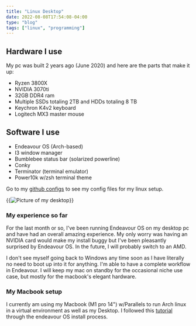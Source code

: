 ```yaml
---
title: "Linux Desktop"
date: 2022-08-08T17:54:08-04:00
type: "blog"
tags: ["linux", "programming"]
---
```


## Hardware I use

My pc was built 2 years ago (June 2020) and here are the parts that make it up:

- Ryzen 3800X
- NVIDIA 3070ti
- 32GB DDR4 ram
- Multiple SSDs totaling 2TB and HDDs totaling 8 TB
- Keychron K4v2 keyboard
- Logitech MX3 master mouse

## Software I use

- Endeavour OS (Arch-based)
- I3 window manager
- Bumblebee status bar (solarized powerline)
- Conky
- Terminator (terminal emulator)
- Power10k w/zsh terminal theme

Go to my [github configs](https://github.com/edwardcaf/configs) to see my config files for my linux setup.

{{<img src="/img/desktop.jpg" caption="My Desktop" alt="Picture of my desktop">}}

### My experience so far

For the last month or so, I've been running Endeavour OS on my desktop pc and have had an overall amazing experience. My only worry was having an NVIDIA card would make my install buggy but I've been pleasantly surprised by Endeavour OS. In the future, I will probably switch to an AMD.

I don't see myself going back to Windows any time soon as I have literally no need to boot up into it for anything. I'm able to have a complete workflow in Endeavour. I will keep my mac on standby for the occasional niche use case, but mostly for the macbook's elegant hardware.

### My Macbook setup

I currently am using my Macbook (M1 pro 14") w/Parallels to run Arch linux in a virtual environment as well as my Desktop. I followed this [tutorial](/https://forum.endeavouros.com/t/guide-easier-way-to-install-endeavouros-arm-on-a-mac-m1-parallels-vm/24794) through the endeavour OS install process.
